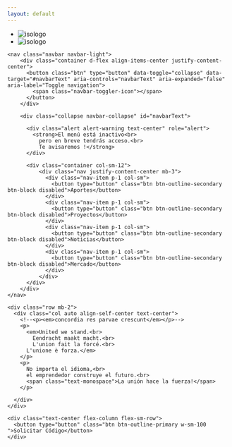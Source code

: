 ```yaml
---
layout: default
---
```

<div class="container h-100 d-flex flex-column align-items-center justify-content-center font-quicksand">

  <div class="vertical-center">
    <ul class="list-group">
      <li class="list-group-item text-center p-0 pb-2 border-0">
          <img src="{{ "/assets/logo-simbolo.png"}}" class="img-fluid logo-isotipo" alt="isologo">
      </li>
      <li class="list-group-item text-center p-0 pb-2 border-0">
          <img src="{{ "/assets/logo-texto.png"}}" class="img-fluid logo-isotipo" alt="isologo">
      </li>
    </ul>
  </div>


  <div class="vertical-center">

    <nav class="navbar navbar-light">
        <div class="container d-flex align-items-center justify-content-center">
          <button class="btn" type="button" data-toggle="collapse" data-target="#navbarText" aria-controls="navbarText" aria-expanded="false" aria-label="Toggle navigation">
            <span class="navbar-toggler-icon"></span>
          </button>
        </div>

        <div class="collapse navbar-collapse" id="navbarText">

          <div class="alert alert-warning text-center" role="alert">
            <strong>El menú está inactivo<br>
              pero en breve tendrás acceso.<br>
              Te avisaremos !</strong>
          </div>

          <div class="container col-sm-12">
              <div class="nav justify-content-center mb-3">
                <div class="nav-item p-1 col-sm">
                  <button type="button" class="btn btn-outline-secondary btn-block disabled">Aportes</button>
                </div>
                <div class="nav-item p-1 col-sm">
                  <button type="button" class="btn btn-outline-secondary btn-block disabled">Proyectos</button>
                </div>
                <div class="nav-item p-1 col-sm">
                  <button type="button" class="btn btn-outline-secondary btn-block disabled">Noticias</button>
                </div>
                <div class="nav-item p-1 col-sm">
                  <button type="button" class="btn btn-outline-secondary btn-block disabled">Mercado</button>
                </div>
              </div>
          </div>
        </div>
    </nav>

  </div>


  <div class="vertical-center">

    <div class="row mb-2">
      <div class="col auto align-self-center text-center">
        <!--<p><em>concordia res parvae crescunt</em></p>-->
        <p>
          <em>United we stand.<br>
            Eendracht maakt macht.<br>
            L'union fait la forcé.<br>
          L'unione è forza.</em>
        </p>
        <p>
          No importa el idioma,<br>
          el emprendedor construye el futuro.<br>
          <span class="text-monospace">La unión hace la fuerza!</span>
        </p>

      </div>
    </div>

    <div class="text-center flex-column flex-sm-row">
      <button type="button" class="btn btn-outline-primary w-sm-100 ">Solicitar Código</button>
    </div>

  </div>

</div>
<!--
#Anterior
<div class="container-fluid h-100 d-flex align-items-center justify-content-center">
  <div class="vertical-center font-quicksand">
    <div class="row clearfix justify-content-center align-items-center no-gutters">
        <div class="col-12 text-left text-sm-center col-sm-auto mr-sm-2 mb-4 mb-sm-0">
            <img src="{{ "/assets/logo-simbolo.png" | relative_url }}" class="img-fluid logo-isotipo" alt="isologo">
        </div>
        <div class="col-12 text-center text-sm-left col-sm mr-2 d-flex justify-content-center d-sm-block">
          <div class="d-none d-sm-block">
                <img src="{{ "/assets/logo-texto.png" | relative_url }}" class="img-fluid logo-texto mb-sm-1" alt="texto">
            </div>
            <ul class="nav flex-column flex-sm-row font-weight-bold text-left">
              <li class="nav-item">
                <a class="nav-link p-0 pr-sm-2 font-size-large font-size-sm-normal" href="#">[ Código</a>
              </li>
              <li class="nav-item">
                <a class="nav-link p-0 px-sm-2 font-size-large font-size-sm-normal text-black-50 disabled" href="#">[ Aportes</a>
              </li>
              <li class="nav-item">
                <a class="nav-link p-0 px-sm-2 font-size-large font-size-sm-normal text-black-50 disabled" href="#">[ Proyectos</a>
              </li>
              <li class="nav-item">
                <a class="nav-link p-0 px-sm-2 font-size-large font-size-sm-normal text-black-50 disabled" href="#">[ Reseñas</a>
              </li>
              <li class="nav-item">
                <a class="nav-link p-0 pl-sm-2 font-size-large font-size-sm-normal text-black-50 disabled" href="#">[ Mercado</a>
              </li>
            </ul>
        </div>
    </div>
  </div>
</div>
-->
